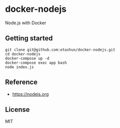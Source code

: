 # docker-nodejs
Node.js with Docker

## Getting started
```
git clone git@github.com:otashun/docker-nodejs.git
cd docker-nodejs
docker-compose up -d
docker-compose exec app bash
node index.js
```

## Reference
- https://nodejs.org

## License
MIT
